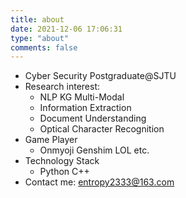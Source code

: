 ```yaml
---
title: about
date: 2021-12-06 17:06:31
type: "about"
comments: false
---
```


- Cyber Security Postgraduate@SJTU
- Research interest:
  - NLP KG Multi-Modal
  - Information Extraction
  - Document Understanding
  - Optical Character Recognition
- Game Player
  - Onmyoji Genshim LOL etc.
- Technology Stack
  - Python C++
- Contact me: entropy2333@163.com